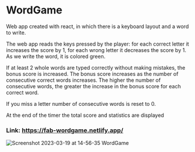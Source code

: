 # WordGame


Web app created with react, in which there is a keyboard layout and a word to write.

The web app reads the keys pressed by the player: for each correct letter it increases the score by 1, for each wrong letter it decreases the score by 1. As we write the word, it is colored green.

If at least 2 whole words are typed correctly without making mistakes, the bonus score is increased. The bonus score increases as the number of consecutive correct words increases. The higher the number of consecutive words, the greater the increase in the bonus score for each correct word.

If you miss a letter number of consecutive words is reset to 0.

At the end of the timer the total score and statistics are displayed


### Link: https://fab-wordgame.netlify.app/

![Screenshot 2023-03-19 at 14-56-35 WordGame](https://user-images.githubusercontent.com/107358529/226183369-a730b845-b1ae-4622-8550-1221f63fab6e.png)
